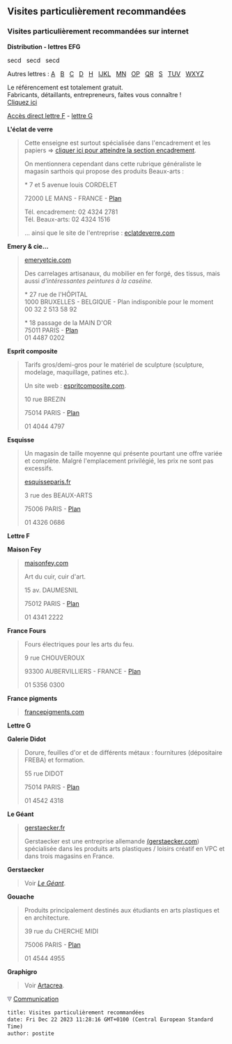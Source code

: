 ## Visites particulièrement recommandées
### Visites particulièrement recommandées sur internet
 **Distribution - lettres EFG**

secd   secd   secd

Autres lettres : [A](refa.html)   [B](refb.html)   [C](refc.html)   [D](refd.html)   [H](refh.html)   [IJKL](refijkl.html)   [MN](refmn.html)   [OP](refop.html)   [QR](refqr.html)   [S](refs.html)   [TUV](reftuv.html)   [WXYZ](refwxyz.html)



Le référencement est totalement gratuit.  
Fabricants, détaillants, entrepreneurs, faites vous connaître !  
[Cliquez ici](ecrire.html)

[Accès direct lettre F](refefg.html#f) - [lettre G](refefg.html#g)

**L'éclat de verre**

> Cette enseigne est surtout spécialisée dans l'encadrement et les papiers => [cliquer ici pour atteindre la section encadrement](liens.html#encadrement).
> 
> On mentionnera cependant dans cette rubrique généraliste le magasin sarthois qui propose des produits Beaux-arts :
> 
> \* 7 et 5 avenue louis CORDELET
> 
> 72000 LE MANS - FRANCE - [Plan](http://maps.google.com/maps?f=q&hl=fr&q=5+avenue+louis+CORDELET,+72000+LE+MANS,+france&ie=UTF8&ll=48.011796,0.188849&spn=0.003625,0.010557&om=1)
> 
> Tél. encadrement: 02 4324 2781  
> Tél. Beaux-arts: 02 4324 1516
> 
> ... ainsi que le site de l'entreprise : [eclatdeverre.com](http://www.eclatdeverre.com/)

**Emery & cie...**

> [emeryetcie.com](http://www.emeryetcie.com/)
> 
> Des carrelages artisanaux, du mobilier en fer forgé, des tissus, mais aussi _d'intéressantes peintures à la caséine._
> 
> \* 27 rue de l'HÔPITAL  
> 1000 BRUXELLES - BELGIQUE - Plan indisponible pour le moment  
> 00 32 2 513 58 92
> 
> \* 18 passage de la MAIN D'OR  
> 75011 PARIS - [Plan](http://maps.google.fr/maps?f=q&hl=fr&q=18+passage+de+la+MAIN+D%27OR,+75011+PARIS&ie=UTF8&ll=48.852108,2.378047&spn=0.003565,0.010557&om=1)  
> 01 4487 0202

**Esprit composite**

> Tarifs gros/demi-gros pour le matériel de sculpture (sculpture, modelage, maquillage, patines etc.).
> 
> Un site web : [espritcomposite.com](http://www.espritcomposite.com/).
> 
> 10 rue BREZIN
> 
> 75014 PARIS - [Plan](http://maps.google.fr/maps?f=q&hl=fr&q=10+rue+BREZIN,+75014+PARIS&ie=UTF8&ll=48.83115,2.3282&spn=0.003567,0.010557&om=1)
> 
> 01 4044 4797

**Esquisse**

> Un magasin de taille moyenne qui présente pourtant une offre variée et complète. Malgré l'emplacement privilégié, les prix ne sont pas excessifs.
> 
> [esquisseparis.fr](http://www.esquisseparis.fr/)
> 
> 3 rue des BEAUX-ARTS
> 
> 75006 PARIS - [Plan](http://maps.google.fr/maps?f=q&hl=fr&q=3+rue+des+BEAUX-ARTS,+75006+PARIS&ie=UTF8&ll=48.856343,2.336365&spn=0.003565,0.010557&om=1)
> 
> 01 4326 0686

**Lettre F**

**Maison Fey**

> [maisonfey.com](http://www.maisonfey.com/)
> 
> Art du cuir, cuir d'art.
> 
> 15 av. DAUMESNIL
> 
> 75012 PARIS - [Plan](http://maps.google.fr/maps?f=q&hl=fr&q=12+avenue+DAUMESNIL,+75012+PARIS,+france&ie=UTF8&ll=48.848663,2.372532&spn=0.003565,0.010557&om=1)
> 
> 01 4341 2222

**France Fours**

> Fours électriques pour les arts du feu.
> 
> 9 rue CHOUVEROUX
> 
> 93300 AUBERVILLIERS - FRANCE - [Plan](http://maps.google.fr/maps?f=q&hl=fr&q=9+rue+CHOUVEROUX,+93300+AUBERVILLIERS&ie=UTF8&ll=48.907665,2.381651&spn=0.003561,0.010557&om=1)
> 
> 01 5356 0300

**France pigments**

> [francepigments.com](http://www.francepigments.com/)

**Lettre G**

**Galerie Didot**

> Dorure, feuilles d'or et de différents métaux : fournitures (dépositaire FREBA) et formation.
> 
> 55 rue DIDOT
> 
> 75014 PARIS - [Plan](http://maps.google.fr/maps?f=q&hl=fr&q=55+rue+DIDOT,+75014+PARIS&ie=UTF8&ll=48.830974,2.319542&spn=0.003567,0.010557&om=1)
> 
> 01 4542 4318

**Le Géant**

> [gerstaecker.fr](http://www.gerstaecker.fr/)
> 
> Gerstaecker est une entreprise allemande [(](http://www.gerstaecker.com/)[gerstaecker.com](http://www.gerstaecker.com/)) spécialisée dans les produits arts plastiques / loisirs créatif en VPC et dans trois magasins en France.

**Gerstaecker**

> Voir _[Le Géant](refefg.html#legeant)_.

**Gouache**

> Produits principalement destinés aux étudiants en arts plastiques et en architecture.
> 
> 39 rue du CHERCHE MIDI
> 
> 75006 PARIS - [Plan](http://maps.google.fr/maps?f=q&hl=fr&q=39+rue+du+CHERCHE+MIDI,+75006+PARIS&ie=UTF8&ll=48.849679,2.326591&spn=0.003565,0.010557&om=1)
> 
> 01 4544 4955

**Graphigro**

> Voir [Artacrea](refa.html#artacrea).



![](images/flechebas.gif) [Communication](http://www.artrealite.com/annonceurs.htm)
```
title: Visites particulièrement recommandées
date: Fri Dec 22 2023 11:28:16 GMT+0100 (Central European Standard Time)
author: postite
```
